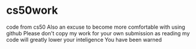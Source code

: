 # cs50work
code from cs50
Also an excuse to become more comfortable with using github
Please don't copy my work for your own submission as reading my code will greatly lower your inteligence
You have been warned
